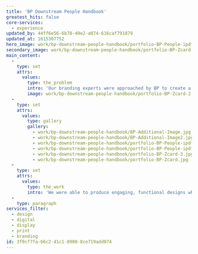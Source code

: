```yaml
---
title: 'BP Downstream People Handbook'
greatest_hits: false
core-services:
  - experience
updated_by: 44ff6e56-6b78-49e2-a074-616caf791879
updated_at: 1615307752
hero_image: work/bp-downstream-people-handbook/portfolio-BP-People-ipdf-3.jpg
secondary_image: work/bp-downstream-people-handbook/portfolio-BP-Zcard-6.jpg
main_content:
  -
    type: set
    attrs:
      values:
        type: the_problem
        intro: 'Our branding experts were approached by BP to create a pocket-sized z-card and accompanying interactive PDF. The outcomes were designed to promote the company’s vision of becoming the industry’s leading Downstream business. Both formats required different considerations in terms of brand application, layout and spacing.'
        image: work/bp-downstream-people-handbook/portfolio-BP-Zcard-2.jpg
  -
    type: set
    attrs:
      values:
        type: gallery
        gallery:
          - work/bp-downstream-people-handbook/BP-Additional-Image.jpg
          - work/bp-downstream-people-handbook/BP-Additional-Image2.jpg
          - work/bp-downstream-people-handbook/portfolio-BP-People-ipdf-2.jpg
          - work/bp-downstream-people-handbook/portfolio-BP-People-ipdf.jpg
          - work/bp-downstream-people-handbook/portfolio-BP-Zcard-3.jpg
          - work/bp-downstream-people-handbook/portfolio-BP-Zcard.jpg
  -
    type: set
    attrs:
      values:
        type: the_work
        intro: 'We were able to produce engaging, functional designs which effectively communicated BP’s ambition to place people at the heart of its organisation. BP being an international company, in order to engage its employees and remain inclusive to its diverse workforce the z-card was produced in multiple languages.'
  -
    type: paragraph
services_filter:
  - design
  - digital
  - display
  - print
  - branding
id: 3f9cf7fa-66c2-41c1-8900-8ce719add074
---
```

